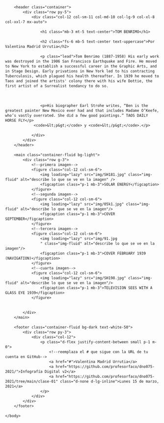 <!doctype html>
<html lang="es">
    <html>
        <meta charset="utf-8" />
        <meta name="viewport" content="width=device-width, initial-scale=1, shrink-to-fit=no" />
        <link href="https://cdn.jsdelivr.net/npm/bootstrap@5.0.0-beta1/dist/css/bootstrap.min.css" rel="stylesheet" integrity="sha384-giJF6kkoqNQ00vy+HMDP7azOuL0xtbfIcaT9wjKHr8RbDVddVHyTfAAsrekwKmP1" crossorigin="anonymous" />
        <title>Transformes</title>
        <link rel="preconnect" href="https://fonts.gstatic.com" />
        <link href="https://fonts.googleapis.com/css2?family=DM+Sans:ital@0;1&display=swap" rel="stylesheet">
        <style>
            :root{ --bs-font-sans-serif: 'DM Sans', sans-serif; }
            :hover { transition: all ease 0.5s;  }
            *{ font-weight: 400; }
            header p { text-align: justify; }
            header p.lead { line-height: 1.6; }
            footer a{ color:var(--bs-gray); text-decoration: none; }
            footer a:hover{ color:var(--bs-light); }
        </style>
    </head>
    <body>

        <header class="container">
            <div class="row py-5">
                <div class="col-12 col-sm-11 col-md-10 col-lg-9 col-xl-8 col-xxl-7 mx-auto">
                    
                    <h1 class="mb-3 mt-5 text-center">TOM BENRIMO</h1>
                    
                    <h2 class="fs-6 mb-5 text-center text-uppercase">Por Valentina Madrid Urrutia</h2>
                    
                    <p class="lead">Tom Benrimo (1887-1958) His early work was destroyed in the 1906 San Francisco Earthquake and Fire. He moved to New York to establish a successful career in the Graphic Arts, and in Stage Design. Early privations in New York led to his contracting Tuberculosis, which plagued his health thereafter. In 1939 he moved to Taos and joined the artists' colony there with his wife Dottie, the first artist of a Surrealist tendancy to do so.


                    
                    <p>His biographer Earl Strohe writes, “Ben is the greatest painter New Mexico ever had and that includes Madame O’Keefe, who’s vastly overrated. She did a few good paintings.” TAOS DAILY HORSE FLY</p>
                 <code>&lt;p&gt;</code> y <code>&lt;/p&gt;</code>.</p>

                </div>
            </div>
        </header>

        <main class="container-fluid bg-light">
            <div class="row g-3">
                <!--primera imagen-->
                <figure class="col-12 col-sm-6">
                    <img loading="lazy" src="img/SH181.jpg" class="img-fluid" alt="describe lo que se ve en la imagen" />
                    <figcaption class="p-1 mb-3">SOLAR ENERGY</figcaption>
                </figure>
                <!--segunda imagen-->
                <figure class="col-12 col-sm-6">
                    <img loading="lazy" src="img/05k1.jpg" class="img-fluid" alt="describe lo que se ve en la imagen"/>
                    <figcaption class="p-1 mb-3">COVER SEPTEMBER</figcaption>
                </figure>
                <!--tercera imagen-->
                <figure class="col-12 col-sm-6">
                    <img loading="lazy" src="img/91.jpg
                    " class="img-fluid" alt="describe lo que se ve en la imagen"/>
                    <figcaption class="p-1 mb-3">COVER FEBRUARY 1939 (NAVIGATION)</figcaption>
                </figure>
                <!--cuarta imagen-->
                <figure class="col-12 col-sm-6">
                    <img loading="lazy" src="img/SH198.jpg" class="img-fluid" alt="describe lo que se ve en la imagen"/>
                    <figcaption class="p-1 mb-3">TELEVISION SEES WITH A GLASS EYE 1939</figcaption>
                </figure>
                
                
            </div>
        </main>

        <footer class="container-fluid bg-dark text-white-50">
            <div class="row py-3">
                <div class="col-12">
                    <p class="d-flex justify-content-between small p-1 m-0">
                        <!--reemplaza el # que sigue con la URL de tu cuenta en GitHub-->
                        <a href="#">Valentina Madrid Urrutia</a>
                        <a href="https://github.com/profesorfaco/dno075-2021/">Infografía Digital v2</a>
                        <a href="https://github.com/profesorfaco/dno075-2021/tree/main/clase-01" class="d-none d-lg-inline">Lunes 15 de marzo, 2021</a>
                    </p>
                </div>
            </div>
        </footer>

    </body>
</html>
